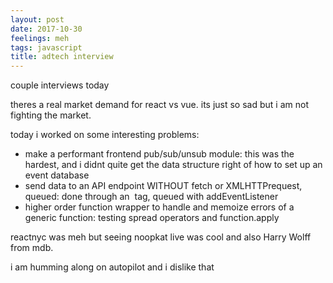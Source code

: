 ```yaml
---
layout: post
date: 2017-10-30
feelings: meh
tags: javascript
title: adtech interview
---
```


couple interviews today

theres a real market demand for react vs vue. its just so sad but i am not fighting the market.

today i worked on some interesting problems:

- make a performant frontend pub/sub/unsub module: this was the hardest, and i didnt quite get the data structure right of how to set up an event database
- send data to an API endpoint WITHOUT fetch or XMLHTTPrequest, queued: done through an <img> tag, queued with addEventListener
- higher order function wrapper to handle and memoize errors of a generic function: testing spread operators and function.apply

reactnyc was meh but seeing noopkat live was cool and also Harry Wolff from mdb.

i am humming along on autopilot and i dislike that
